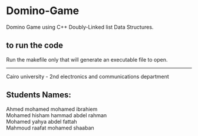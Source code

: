 # Domino-Game
  Domino Game using C++ Doubly-Linked list Data Structures.
## to run the code
  Run the makefile only that will generate an executable file to open.

------------------------
Cairo university - 2nd electronics and communications department

Students Names:
----
Ahmed mohamed mohamed ibrahiem        
Mohamed hisham hammad abdel rahman           
Mohamed yahya abdel fattah                   
Mahmoud raafat mohamed shaaban               
